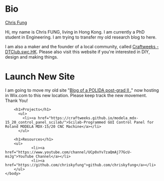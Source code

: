<html>
	<head>
		<title>Chris KY, Fung's Homepage</title>
		<script type="text/javascript" src="https://platform.linkedin.com/badges/js/profile.js" async defer></script>
	</head>
	<body>
	<h1>Bio</h1>
			<div class="LI-profile-badge"  data-version="v1" data-size="medium" data-locale="en_US" data-type="vertical" data-theme="light" data-vanity="chris-fung-65390948"><a class="LI-simple-link" href='https://hk.linkedin.com/in/chris-fung-65390948?trk=profile-badge'>Chris Fung</a></div>
	<p>Hi, my name is Chris FUNG, living in Hong Kong. I am currently a PhD student in Engineering. I am trying to transfer my old research blog to here.</p>
	<p>I am also a maker and the founder of a local community, called <a href="https://craftweeks.tumblr.com/">Craftweeks - DTClub.swc.HK</a>. Please also visit this website if you're interested in DIY, design and making things.</p>
		<h1>Launch New Site</h1>
		<p>I am going to move my old site "<a href="http://chrisfung1125.wixsite.com/research-blog/">Blog of a POLIDA post-grad II .</a>" now hosting in Wix.com to this new location. Please keep track the new movement. Thank You!</p>
	    
		<h1>Projects</h1>
		  <ul>
		    <li><a href="https://craftweeks.github.io/modela_mdx-15_20_control_panel_scilab/">Scilab-Programmed GUI Control Panel for Roland MODELA MDX-15/20 CNC Machine</a></li>
		  </ul>
	    
	    <h1>Resources</h1>		
	 	<ul>
        		<li><a href="https://www.youtube.com/channel/UCp0xYv7zaQmAj77GcU-msJg">YouTube Channel</a></li>
        		<li><a href="https://github.com/chriskyfung">github.com/chriskyfung</a></li>
		</ul>
	</body>
</html>
